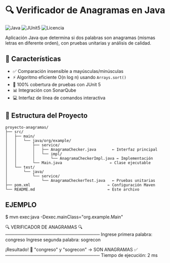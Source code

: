 # 🔍 Verificador de Anagramas en Java

![Java](https://img.shields.io/badge/Java-17%2B-blue)
![JUnit5](https://img.shields.io/badge/JUnit-5.8.2-brightgreen)
![Licencia](https://img.shields.io/badge/Licencia-MIT-green)

Aplicación Java que determina si dos palabras son anagramas (mismas letras en diferente orden), con pruebas unitarias y análisis de calidad.

## 🚀 Características

- ✅ Comparación insensible a mayúsculas/minúsculas
- ⚡ Algoritmo eficiente O(n log n) usando `Arrays.sort()`
- 🧪 100% cobertura de pruebas con JUnit 5
- 📊 Integración con SonarQube
- 💻 Interfaz de línea de comandos interactiva

## 📂 Estructura del Proyecto

```text
proyecto-anagramas/
├── src/
│   ├── main/
│   │   └── java/org/example/
│   │       ├── service/
│   │       │   ├── AnagramaChecker.java       ← Interfaz principal
│   │       │   └── impl/
│   │       │       └── AnagramaCheckerImpl.java ← Implementación
│   │       └── Main.java                     ← Clase ejecutable
│   └── test/
│       └── java/
│           └── service/
│               └── AnagramaCheckerTest.java   ← Pruebas unitarias
├── pom.xml                                  ← Configuración Maven
└── README.md                                ← Este archivo

```
## EJEMPLO

$ mvn exec:java -Dexec.mainClass="org.example.Main"

🔍 VERIFICADOR DE ANAGRAMAS 🔍
──────────────────────────────
Ingrese primera palabra: congreso
Ingrese segunda palabra: sogrecon

¡Resultado! 🎉
"congreso" y "sogrecon" → SON ANAGRAMAS ✅
──────────────────────────────
Tiempo de ejecución: 2 ms
